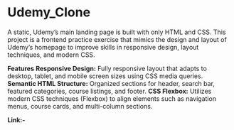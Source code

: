 # Udemy_Clone
A static, Udemy’s main landing page is built with only HTML and CSS. This project is a frontend practice exercise that mimics the design and layout of Udemy’s homepage to improve skills in responsive design, layout techniques, and modern CSS.

**Features**
**Responsive Design:** Fully responsive layout that adapts to desktop, tablet, and mobile screen sizes using CSS media queries.
**Semantic HTML Structure:** Organized sections for header, search bar, featured categories, course listings, and footer.
**CSS Flexbox:** Utilizes modern CSS techniques (Flexbox) to align elements such as navigation menus, course cards, and multi-column sections.

**Link:-**
